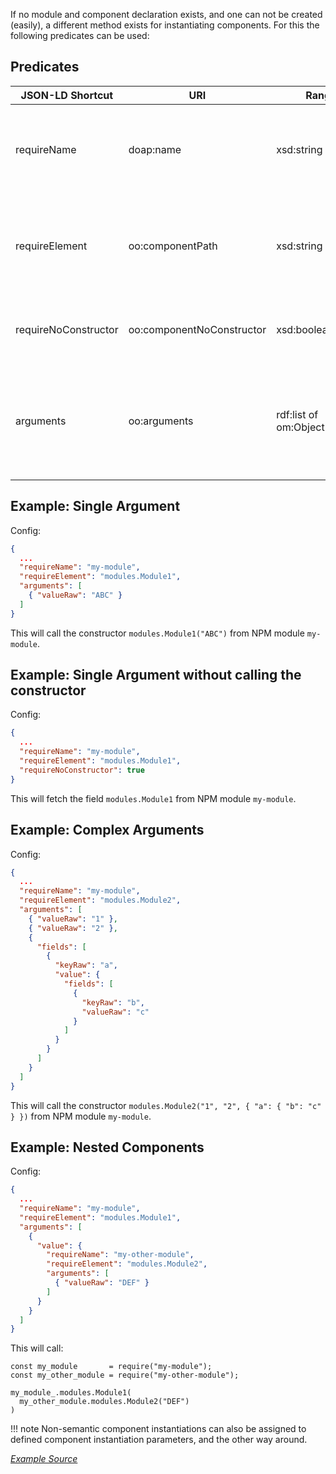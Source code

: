 If no module and component declaration exists, and one can not be created (easily),
a different method exists for instantiating components.
For this the following predicates can be used:

## Predicates

| JSON-LD Shortcut     | URI                       | Range         | Description |
| -------------------- | ------------------------- | ------------- | ----------- |
| requireName          | doap:name                 | xsd:string    | The name of the npm package in which the component that needs instantiation can be found. |
| requireElement       | oo:componentPath          | xsd:string    | The object path to a component delimited by `.`. For example, the path to element `X` in object `{ a: { b: { X: { ... } } } }` is `a.b.X`. |
| requireNoConstructor | oo:componentNoConstructor | xsd:boolean   | The component indicated by the current path requires no constructor call. |
| arguments            | oo:arguments              | rdf:list of om:ObjectMapping | Defines the list of objects that should be used to construct the component. These arguments must be [ObjectMappings](../components/object_mapping/). |

## Example: Single Argument

Config:
```json
{
  ...
  "requireName": "my-module",
  "requireElement": "modules.Module1",
  "arguments": [
    { "valueRaw": "ABC" }
  ]
}
```

This will call the constructor `modules.Module1("ABC")` from NPM module `my-module`.

## Example: Single Argument without calling the constructor

Config:
```json
{
  ...
  "requireName": "my-module",
  "requireElement": "modules.Module1",
  "requireNoConstructor": true
}
```

This will fetch the field `modules.Module1` from NPM module `my-module`.

## Example: Complex Arguments

Config:
```json
{
  ...
  "requireName": "my-module",
  "requireElement": "modules.Module2",
  "arguments": [
    { "valueRaw": "1" },
    { "valueRaw": "2" },
    {
      "fields": [
        {
          "keyRaw": "a",
          "value": {
            "fields": [
              {
                "keyRaw": "b",
                "valueRaw": "c"
              }
            ]
          }
        }
      ]
    }
  ]
}
```

This will call the constructor `modules.Module2("1", "2", { "a": { "b": "c" } })` from NPM module `my-module`.

## Example: Nested Components

Config:
```json
{
  ...
  "requireName": "my-module",
  "requireElement": "modules.Module1",
  "arguments": [
    {
      "value": {
        "requireName": "my-other-module",
        "requireElement": "modules.Module2",
        "arguments": [
          { "valueRaw": "DEF" }
        ]
      }
    }
  ]
}
```

This will call: 
```
const my_module       = require("my-module");
const my_other_module = require("my-other-module");

my_module_.modules.Module1(
  my_other_module.modules.Module2("DEF")
)
```

!!! note
    Non-semantic component instantiations can also be assigned to defined component instantiation parameters,
    and the other way around.

[_Example Source_](https://github.com/LinkedSoftwareDependencies/Examples-Components.js/tree/master/documentation/configuration/configurations/undefined)

